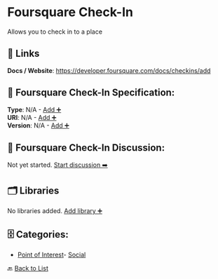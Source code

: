 # Foursquare Check-In

Allows you to check in to a place

##  🔗 Links
**Docs / Website**: https://developer.foursquare.com/docs/checkins/add

## 🧬 Foursquare Check-In Specification:
**Type**: N/A - [Add ➕](https://github.com/apis-list/apis-list/edit/main/apis.yaml#L7124)  
**URI**: N/A - [Add ➕](https://github.com/apis-list/apis-list/edit/main/apis.yaml#L7124)  
**Version**: N/A - [Add ➕](https://github.com/apis-list/apis-list/edit/main/apis.yaml#L7124)

## 💬 Foursquare Check-In Discussion:
Not yet started. [Start discussion ➡️](https://github.com/apis-list/apis-list/discussions/new)

## 🗂️ Libraries

No libraries added. [Add library ➕](https://github.com/apis-list/apis-list/edit/main/apis.yaml#L7124)    


## 🗄️ Categories:
- [Point of Interest](https://github.com/apis-list/apis-list#point-of-interest-)- [Social](https://github.com/apis-list/apis-list#social-)

🔙  [Back to List](https://github.com/apis-list/apis-list)
